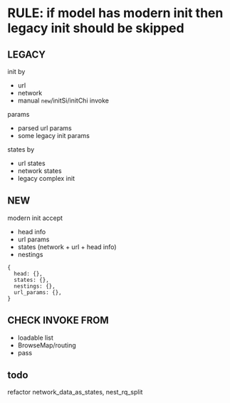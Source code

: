 # RULE: if model has modern init then legacy init should be skipped


## LEGACY

init by
  - url
  - network
  - manual `new`/initSi/initChi invoke

params
  - parsed url params
  - some legacy init params

states by
  - url states
  - network states
  - legacy complex init


## NEW

modern init accept
  - head info
  - url params
  - states (network + url + head info)
  - nestings

```
{
  head: {},
  states: {},
  nestings: {},
  url_params: {},
}
```

## CHECK INVOKE FROM
  - loadable list
  - BrowseMap/routing
  - pass


## todo
  refactor network_data_as_states, nest_rq_split
